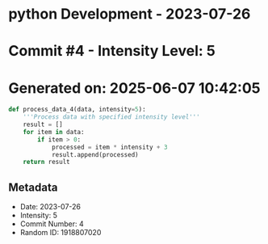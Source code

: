 ﻿# python Development - 2023-07-26
# Commit #4 - Intensity Level: 5
# Generated on: 2025-06-07 10:42:05
```python
def process_data_4(data, intensity=5):
    '''Process data with specified intensity level'''
    result = []
    for item in data:
        if item > 0:
            processed = item * intensity + 3
            result.append(processed)
    return result
```
## Metadata
- Date: 2023-07-26
- Intensity: 5
- Commit Number: 4
- Random ID: 1918807020
